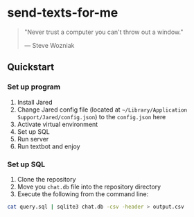 # send-texts-for-me

> "Never trust a computer you can't throw out a window."
> 
> — Steve Wozniak

## Quickstart

### Set up program
1. Install Jared
2. Change Jared config file (located at `~/Library/Application Support/Jared/config.json`) to the `config.json` here
3. Activate virtual environment
4. Set up SQL
5. Run server
6. Run textbot and enjoy

### Set up SQL

1. Clone the repository
2. Move you `chat.db` file into the repository directory
3. Execute the following from the command line:

```bash
cat query.sql | sqlite3 chat.db -csv -header > output.csv
```
